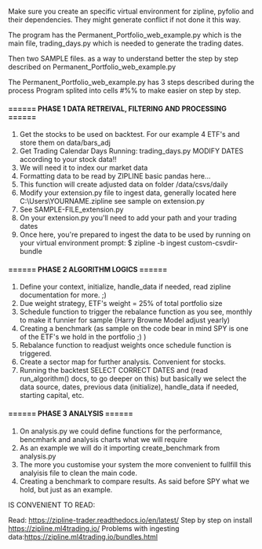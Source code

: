 
Make sure you create an specific virtual environment for zipline, pyfolio and their dependencies. They might generate conflict if not done it this way.

The program has the Permanent_Portfolio_web_example.py which is the main file, trading_days.py which is needed to generate the trading dates.

Then two SAMPLE files. as a way to understand better the step by step described on Permanent_Portfolio_web_example.py



The Permanent_Portfolio_web_example.py has 3 steps described during the process
Program splited into cells #%% to make easier on step by step.

#### ====== PHASE 1 DATA RETREIVAL, FILTERING AND PROCESSING ====== ####

1. Get the stocks to be used on backtest. For our example 4 ETF's and store them on data/bars_adj
2. Get Trading Calendar Days Running: trading_days.py MODIFY DATES according to your stock data!!
3. We will need it to index our market data
4. Formatting data to be read by ZIPLINE basic pandas here...
5. This function will create adjusted data on folder /data/csvs/daily
6. Modify your extension.py file to ingest data, generally located here C:\Users\YOURNAME\.zipline see sample on extension.py
7. See SAMPLE-FILE_extension.py 
8. On your extension.py you'll need to add your path and your trading dates
9. Once here, you're prepared to ingest the data to be used by running on your virtual environment prompt: $ zipline -b ingest custom-csvdir-bundle


#### ====== PHASE 2 ALGORITHM LOGICS ====== ####

1. Define your context, initialize, handle_data if needed, read zipline documentation for more. ;)
2. Due weight strategy, ETF's weight = 25% of total portfolio size
3. Schedule function to trigger the rebalance function as you see, monthly to make it funnier for sample (Harry Browne Model adjust yearly)
4.  Creating a benchmark (as sample on the code bear in mind SPY is one of the ETF's we hold in the portfolio ;) ) 
5.  Rebalance function to readjust weights once schedule function is triggered.
6.  Create a sector map for further analysis. Convenient for stocks.
7. Running the backtest SELECT CORRECT DATES and (read run_algorithm() docs, to go deeper on this) but basically we select the data source, dates, previous data (initialize), handle_data if needed, starting capital, etc. 



#### ====== PHASE 3 ANALYSIS ====== ####

1. On analysis.py we could define functions for the performance, bencmhark and analysis charts what we will require
2. As an example we will do it importing create_benchmark from analysis.py
3. The more you customise your system the more convenient to fullfill this analyisis file to clean the main code. 
4. Creating a benchmark to compare results. As said before SPY what we hold, but just as an example.


IS CONVENIENT TO READ:

Read: https://zipline-trader.readthedocs.io/en/latest/
Step by step on install https://zipline.ml4trading.io/
Problems with ingesting data:https://zipline.ml4trading.io/bundles.html
